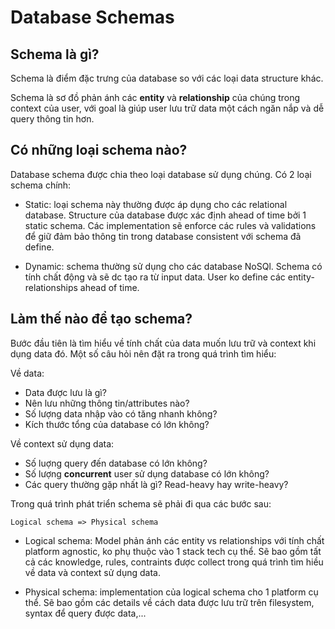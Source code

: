# Database Schemas
## Schema là gì?
Schema là điểm đặc trưng của database so với các loại data structure khác.

Schema là sơ đồ phản ánh các **entity** và **relationship** của chúng trong context của user, với goal là giúp user lưu trữ data một cách ngăn nắp và dễ query thông tin hơn.

## Có những loại schema nào?
Database schema được chia theo loại database sử dụng chúng. Có 2 loại schema chính:

- Static: loại schema này thường được áp dụng cho các relational database. Structure của database được xác định ahead of time bởi 1 static schema. Các implementation sẽ enforce các rules và validations để giữ đảm bảo thông tin trong database consistent với schema đã define.

- Dynamic: schema thường sử dụng cho các database NoSQl. Schema có tính chất động và sẽ dc tạo ra từ input data. User ko define các entity-relationships ahead of time.

## Làm thế nào để tạo schema?
Bước đầu tiên là tìm hiểu về tính chất của data muốn lưu trữ và context khi dụng data đó. Một số câu hỏi nên đặt ra trong quá trình tìm hiểu:

Về data:
- Data được lưu là gì?
- Nên lưu những thông tin/attributes nào?
- Số lượng data nhập vào có tăng nhanh không?
- Kích thước tổng của database có lớn không?

Về context sử dụng data:
- Số luợng query đến database có lớn không?
- Số lượng **concurrent** user sử dụng database có lớn không?
- Các query thường gặp nhất là gì? Read-heavy hay write-heavy?

Trong quá trình phát triển schema sẽ phải đi qua các bước sau:

`Logical schema => Physical schema`

- Logical schema: Model phản ánh các entity vs relationships với tính chất platform agnostic, ko phụ thuộc vào 1 stack tech cụ thể. Sẽ bao gồm tất cả các knowledge, rules, contraints được collect trong quá trình tìm hiều về data và context sử dụng data.

- Physical schema: implementation của logical schema cho 1 platform cụ thể. Sẽ bao gồm các details về cách data được lưu trữ trên filesystem, syntax để query được data,...